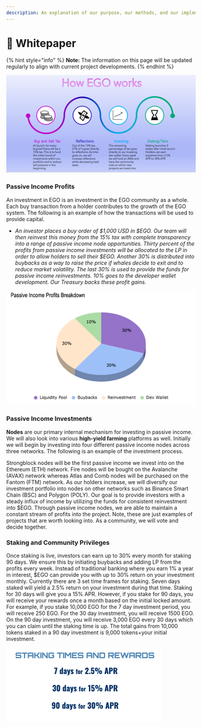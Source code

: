 ```yaml
---
description: An explanation of our purpose, our methods, and our implementation.
---
```


# 📃 Whitepaper

{% hint style="info" %}
**Note:** The information on this page will be updated regularly to align with current project developments.
{% endhint %}

![](<../.gitbook/assets/Screen Shot 2022-03-02 at 10.04.22 PM.png>)

### Passive Income Profits

An investment in EGO is an investment in the EGO community as a whole. Each buy transaction from a holder contributes to the growth of the EGO system. The following is an example of how the transactions will be used to provide capital.

* _An investor places a buy order of $1,000 USD in $EGO. Our team will then reinvest this money from the 15% tax with complete transparency into a range of passive income node opportunities. Thirty percent of the profits from passive income investments will be allocated to the LP in order to allow holders to sell their $EGO. Another 30% is distributed into buybacks as a way to raise the price if whales decide to exit and to reduce market volatility. The last 30% is used to provide the funds for passive income reinvestments. 10% goes to the developer wallet development. Our Treasury backs these profit gains._

![](<../.gitbook/assets/Screen Shot 2022-03-03 at 12.46.43 AM (1).png>)

### Passive Income Investments

**Nodes** are our primary internal mechanism for investing in passive income. We will also look into various **high-yield farming** platforms as well. Initially we will begin by investing into four different passive income nodes across three networks. The following is an example of the investment process.

Strongblock nodes will be the first passive income we invest into on the Ethereum (ETH) network. Fire nodes will be bought on the Avalanche (AVAX) network whereas Atlas and Comb nodes will be purchased on the Fantom (FTM) network. As our holders increase, we will diversify our investment portfolio into nodes on other networks such as Binance Smart Chain (BSC) and Polygon (POLY). Our goal is to provide investors with a steady influx of income by utilizing the funds for consistent reinvestment into $EGO. Through passive income nodes, we are able to maintain a constant stream of profits into the project. Note, these are just examples of projects that are worth looking into. As a community, we will vote and decide together.

### Staking and Community Privileges

Once staking is live, investors can earn up to 30% every month for staking 90 days. We ensure this by initiating buybacks and adding LP from the profits every week. Instead of traditional banking where you earn 1% a year in interest, $EGO can provide you with up to 30% return on your investment monthly. Currently there are 3 set time frames for staking. Seven days staked will yield a 2.5% return on your investment during that time. Staking for 30 days will give you a 15% APR. However, if you stake for 90 days, you will receive your rewards once a month based on the initial locked amount. For example, if you stake 10,000 EGO for the 7 day investment period, you will receive 250 EGO. For the 30 day investment, you will receive 1500 EGO. On the 90 day investment, you will receive 3,000 EGO every 30 days which you can claim until the staking time is up. The total gains from 10,000 tokens staked in a 90 day investment is 9,000 tokens+your initial investment.

![](<../.gitbook/assets/Screen Shot 2022-03-02 at 11.51.44 PM.png>)
